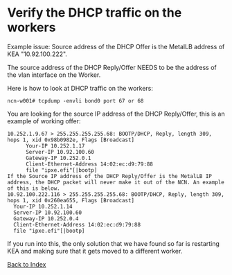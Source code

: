 # Verify the DHCP traffic on the workers

Example issue: Source address of the DHCP Offer is the MetalLB address of KEA "10.92.100.222".

The source address of the DHCP Reply/Offer NEEDS to be the address of the vlan interface on the Worker.

Here is how to look at DHCP traffic on the workers:

```
ncn-w001# tcpdump -envli bond0 port 67 or 68
```

You are looking for the source IP address of the DHCP Reply/Offer, this is an example of working offer:

```
10.252.1.9.67 > 255.255.255.255.68: BOOTP/DHCP, Reply, length 309, hops 1, xid 0x98b0982e, Flags [Broadcast]
      Your-IP 10.252.1.17
      Server-IP 10.92.100.60
      Gateway-IP 10.252.0.1
      Client-Ethernet-Address 14:02:ec:d9:79:88
      file "ipxe.efi"[|bootp]
If the Source IP address of the DHCP Reply/Offer is the MetalLB IP address, the DHCP packet will never make it out of the NCN. An example of this is below.
10.92.100.222.116 > 255.255.255.255.68: BOOTP/DHCP, Reply, length 309, hops 1, xid 0x260ea655, Flags [Broadcast]
  Your-IP 10.252.1.14
  Server-IP 10.92.100.60
  Gateway-IP 10.252.0.4
  Client-Ethernet-Address 14:02:ec:d9:79:88
  file "ipxe.efi"[|bootp]
```

If you run into this, the only solution that we have found so far is restarting KEA and making sure that it gets moved to a different worker.

[Back to Index](../README.md)

